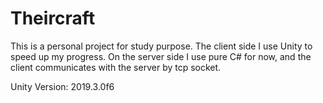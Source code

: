 # Theircraft
This is a personal project for study purpose. The client side I use Unity to speed up my progress. On the server side I use pure C# for now, and the client communicates with the server by tcp socket.

Unity Version: 2019.3.0f6
